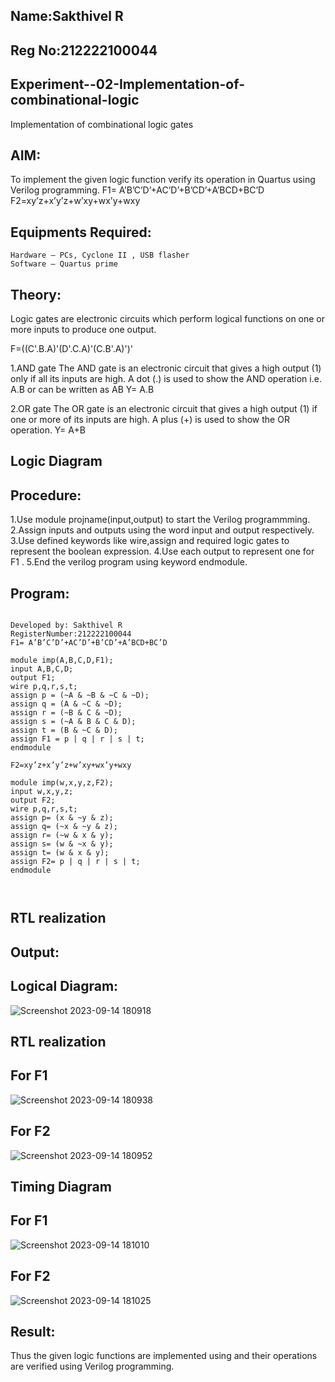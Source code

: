 ## Name:Sakthivel R
## Reg No:212222100044
## Experiment--02-Implementation-of-combinational-logic
Implementation of combinational logic gates
 
## AIM:
To implement the given logic function verify its operation in Quartus using Verilog programming.
 F1= A’B’C’D’+AC’D’+B’CD’+A’BCD+BC’D
F2=xy’z+x’y’z+w’xy+wx’y+wxy
 
 
 
## Equipments Required:
```
Hardware – PCs, Cyclone II , USB flasher
Software – Quartus prime
```

## Theory:
Logic gates are electronic circuits which perform logical functions on one or more inputs to produce one output.

F=((C'.B.A)'(D'.C.A)'(C.B'.A)')'

1.AND gate The AND gate is an electronic circuit that gives a high output (1) only if all its inputs are high. A dot (.) is used to show the AND operation i.e. A.B or can be written as AB Y= A.B

2.OR gate The OR gate is an electronic circuit that gives a high output (1) if one or more of its inputs are high. A plus (+) is used to show the OR operation. Y= A+B


 

## Logic Diagram
## Procedure:
1.Use module projname(input,output) to start the Verilog programmming. 2.Assign inputs and outputs using the word input and output respectively. 3.Use defined keywords like wire,assign and required logic gates to represent the boolean expression. 4.Use each output to represent one for F1 . 5.End the verilog program using keyword endmodule.


## Program:
```

Developed by: Sakthivel R
RegisterNumber:212222100044
F1= A’B’C’D’+AC’D’+B’CD’+A’BCD+BC’D

module imp(A,B,C,D,F1);
input A,B,C,D;
output F1;
wire p,q,r,s,t;
assign p = (~A & ~B & ~C & ~D);
assign q = (A & ~C & ~D);
assign r = (~B & C & ~D);
assign s = (~A & B & C & D);
assign t = (B & ~C & D);
assign F1 = p | q | r | s | t;
endmodule

F2=xy’z+x’y’z+w’xy+wx’y+wxy

module imp(w,x,y,z,F2);
input w,x,y,z;
output F2;
wire p,q,r,s,t;
assign p= (x & ~y & z);
assign q= (~x & ~y & z);
assign r= (~w & x & y);
assign s= (w & ~x & y);
assign t= (w & x & y);
assign F2= p | q | r | s | t;
endmodule



```

## RTL realization
## Output:
## Logical Diagram:
![Screenshot 2023-09-14 180918](https://github.com/sakthivel005/Experiment--02-Implementation-of-combinational-logic-/assets/120550359/441a00b6-57cb-4c4c-977a-0e10ebe523d1)


## RTL realization
## For F1

![Screenshot 2023-09-14 180938](https://github.com/sakthivel005/Experiment--02-Implementation-of-combinational-logic-/assets/120550359/88797754-8b6c-4ed0-97c7-5eb42c8deb4e)

## For F2
![Screenshot 2023-09-14 180952](https://github.com/sakthivel005/Experiment--02-Implementation-of-combinational-logic-/assets/120550359/96449c16-9d39-4ec0-94bb-f4f654fe1eed)


## Timing Diagram
## For F1
![Screenshot 2023-09-14 181010](https://github.com/sakthivel005/Experiment--02-Implementation-of-combinational-logic-/assets/120550359/703bdfd0-10a6-4baa-8ef0-d39bfe90cfb7)


## For F2
![Screenshot 2023-09-14 181025](https://github.com/sakthivel005/Experiment--02-Implementation-of-combinational-logic-/assets/120550359/3d5109fa-ef52-4715-8f59-45cbe5af473a)




## Result:
Thus the given logic functions are implemented using  and their operations are verified using Verilog programming.
